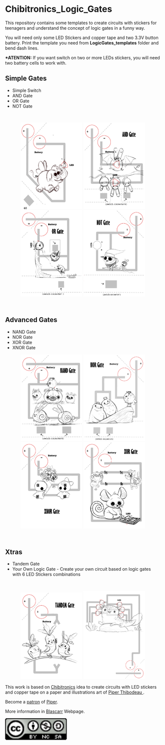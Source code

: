# Chibitronics_Logic_Gates
This repository contains some templates to create circuits with stickers for teenagers and understand the concept of logic gates in a funny way.

You will need only some LED Stickers and copper tape and two 3.3V button battery.
Print the template you need from <b>LogicGates_templates</b> folder and bend dash lines.

<b>*ATENTION:</b> If you want switch on two or more LEDs stickers, you will need two battery cells to work with.


<h2> Simple Gates</h2>
<ul>
  <li> Simple Switch</li>
  <li> AND Gate</li>
  <li> OR Gate</li>
  <li> NOT Gate</li>
</ul>
<br>

<p align="center">
  <img  src="img/SimpleSwitch.png" width="200"/>
  <img  src="img/ANDGate_Bats.png" width="200"/>
  <img  src="img/ORGate.png" width="200"/>
  <img  src="img/NOT.png" width="200"/>
</p>
<br>

<h2> Advanced Gates</h2>
<ul>
  <li> NAND Gate</li>
  <li> NOR Gate</li>
  <li> XOR Gate</li>
  <li> XNOR Gate</li>
</ul>


<p align="center">
  <img  src="img/NANDGate_Dogs.png" width="200"/>
  <img  src="img/NORGate.png" width="200"/>
  <img  src="img/XNORGate.png" width="200"/>
  <img  src="img/XORGate.png" width="200"/>
</p>
<br>

<h2> Xtras</h2>
  <ul>
    <li> Tandem Gate</li>
    <li> Your Own Logic Gate - Create your own circuit based on logic gates with 6 LED Stickers combinations</li>
  </ul>
<br>
<p align="center">
  <img  src="img/TandemGate.png" width="200"/>
  <img  src="img/YourOwnLogicGate.png" width="200"/>
</p>

This work is based on <a href="https://chibitronics.com/">Chibitronics</a> idea to create circuits with LED stickers and copper tape on a paper and illustrations art of <a href="http://www.piperthibodeau.com/">Piper Thibodeau </a>.

Become a <a href="https://www.patreon.com">patron</a> of <a href="https://www.patreon.com/piperdraws">Piper</a>.

More information in <a href="http://blascarr.com/chibitronics-logic-gates/">Blascarr</a> Webpage.

<img  src="img/icon_cc.png" width="200"/>
